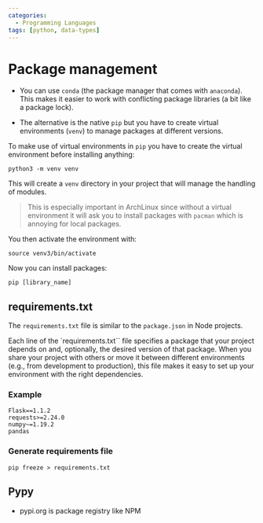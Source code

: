 ```yaml
---
categories:
  - Programming Languages
tags: [python, data-types]
---
```


# Package management

- You can use `conda` (the package manager that comes with `anaconda`). This makes it easier to work with conflicting package libraries (a bit like a package lock).

- The alternative is the native `pip` but you have to create virtual environments (`venv`) to manage packages at different versions.

To make use of virtual environments in `pip` you have to create the virtual environment before installing anything:

```
python3 -m venv venv
```

This will create a `venv` directory in your project that will manage the handling of modules.

> This is especially important in ArchLinux since without a virtual environment it will ask you to install packages with `pacman` which is annoying for local packages.

You then activate the environment with:

```
source venv3/bin/activate
```

Now you can install packages:

```
pip [library_name]
```

## requirements.txt

The `requirements.txt` file is similar to the `package.json` in Node projects.

Each line of the `requirements.txt`` file specifies a package that your project depends on and, optionally, the desired version of that package. When you share your project with others or move it between different environments (e.g., from development to production), this file makes it easy to set up your environment with the right dependencies.

### Example

```
Flask==1.1.2
requests>=2.24.0
numpy~=1.19.2
pandas
```

### Generate requirements file

```
pip freeze > requirements.txt

```

## Pypy

- pypi.org is package registry like NPM
